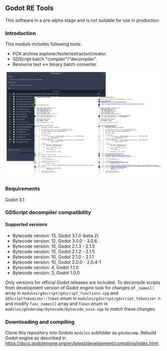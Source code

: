 ## Godot RE Tools

This software in a pre-alpha stage and is not suitable for use in production.

### Introduction

This module includes following tools:

- PCK archive explorer/tester/extractor/creator.
- GDScript batch "compiler"/"decompiler".
- Resource text <-> binary batch converter.

![Screenshot](screenshot.png)

### Requirements

Godot 3.1

### GDScript decompiler compatibility

#### Supported versions

- Bytecode version: 13, Godot 3.1.0 (beta 2)
- Bytecode version: 12, Godot 3.0.0 - 3.0.6
- Bytecode version: 10, Godot 2.1.3 - 2.1.5
- Bytecode version: 10, Godot 2.1.2 - 2.1.5
- Bytecode version: 10, Godot 2.1.0 - 2.1.1
- Bytecode version: 10, Godot 2.0.0 - 2.0.4-1
- Bytecode version: 4, Godot 1.1.0
- Bytecode version: 3, Godot 1.0.0

Only versions for official Godot releases are included. To decompile scripts from development version of Godot engine look for changes of `_names[]` array in `modules/gdscript/gdscript_functions.cpp` and `GDScriptTokenizer::Token` enum in `modules/gdscript/gdscript_tokenizer.h` and modify `func_names[]` array and `Token` enum in `modules/gdsdecomp/bytecode/bytecode_xxxx.cpp` to match these changes.

### Downloading and compiling

Clone this repository into Godots `modules` subfolder as `gdsdecomp`.
Rebuild Godot engine as described in https://docs.godotengine.org/en/latest/development/compiling/index.html.
